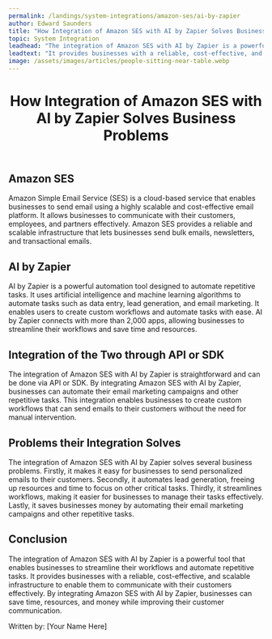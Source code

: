```yaml
---
permalink: /landings/system-integrations/amazon-ses/ai-by-zapier
author: Edward Saunders
title: "How Integration of Amazon SES with AI by Zapier Solves Business Problems"
topic: System Integration
leadhead: "The integration of Amazon SES with AI by Zapier is a powerful tool that enables businesses to streamline their workflows and automate repetitive tasks"
leadtext: "It provides businesses with a reliable, cost-effective, and scalable infrastructure to enable them to communicate with their customers effectively. By integrating Amazon SES with AI by Zapier, businesses can save time, resources, and money while improving their customer communication."
image: /assets/images/articles/people-sitting-near-table.webp
---
```

<div class="arttext">	<header>
		<h1>How Integration of Amazon SES with AI by Zapier Solves Business Problems</h1>
	</header>
	<main>
		<section>
			<h2>Amazon SES</h2>
			<p>Amazon Simple Email Service (SES) is a cloud-based service that enables businesses to send email using a highly scalable and cost-effective email platform. It allows businesses to communicate with their customers, employees, and partners effectively. Amazon SES provides a reliable and scalable infrastructure that lets businesses send bulk emails, newsletters, and transactional emails.</p>
		</section>
		<section>
			<h2>AI by Zapier</h2>
			<p>AI by Zapier is a powerful automation tool designed to automate repetitive tasks. It uses artificial intelligence and machine learning algorithms to automate tasks such as data entry, lead generation, and email marketing. It enables users to create custom workflows and automate tasks with ease. AI by Zapier connects with more than 2,000 apps, allowing businesses to streamline their workflows and save time and resources.</p>
		</section>
		<section>
			<h2>Integration of the Two through API or SDK</h2>
			<p>The integration of Amazon SES with AI by Zapier is straightforward and can be done via API or SDK. By integrating Amazon SES with AI by Zapier, businesses can automate their email marketing campaigns and other repetitive tasks. This integration enables businesses to create custom workflows that can send emails to their customers without the need for manual intervention.</p>
		</section>
		<section>
			<h2>Problems their Integration Solves</h2>
			<p>The integration of Amazon SES with AI by Zapier solves several business problems. Firstly, it makes it easy for businesses to send personalized emails to their customers. Secondly, it automates lead generation, freeing up resources and time to focus on other critical tasks. Thirdly, it streamlines workflows, making it easier for businesses to manage their tasks effectively. Lastly, it saves businesses money by automating their email marketing campaigns and other repetitive tasks.</p>
		</section>
		<section>
			<h2>Conclusion</h2>
			<p>The integration of Amazon SES with AI by Zapier is a powerful tool that enables businesses to streamline their workflows and automate repetitive tasks. It provides businesses with a reliable, cost-effective, and scalable infrastructure to enable them to communicate with their customers effectively. By integrating Amazon SES with AI by Zapier, businesses can save time, resources, and money while improving their customer communication.</p>
		</section>
	</main>
	<footer>
		<p>Written by: [Your Name Here]</p>
	</footer>
</div>